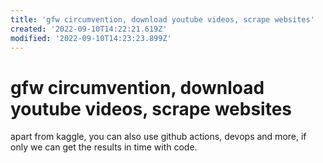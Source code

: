 ```yaml
---
title: 'gfw circumvention, download youtube videos, scrape websites'
created: '2022-09-10T14:22:21.619Z'
modified: '2022-09-10T14:23:23.899Z'
---
```


# gfw circumvention, download youtube videos, scrape websites

apart from kaggle, you can also use github actions, devops and more, if only we can get the results in time with code.
